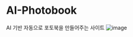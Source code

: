 # AI-Photobook
AI 기반 자동으로 포토북을 만들어주는 사이트
![image](https://user-images.githubusercontent.com/88313282/144227032-45f90621-235b-4548-86a1-fa1ae80176a0.png)

